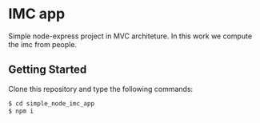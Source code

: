 # IMC app

Simple node-express project in MVC architeture. In this work we compute the imc from people.

## Getting Started

Clone this repository and type the following commands:

```sh
$ cd simple_node_imc_app
$ npm i
```
